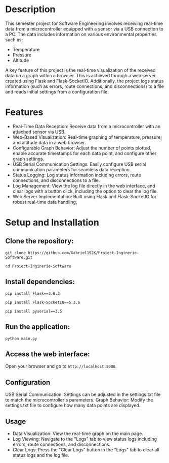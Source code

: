 # Description
This semester project for Software Engineering involves receiving real-time data from a microcontroller equipped with a sensor via a USB connection to a PC. The data includes information on various environmental properties such as:
- Temperature
- Pressure
- Altitude

A key feature of this project is the real-time visualization of the received data on a graph within a browser. This is achieved through a web server created using Flask and Flask-SocketIO. Additionally, the project logs status information (such as errors, route connections, and disconnections) to a file and reads initial settings from a configuration file.

# Features
- Real-Time Data Reception: Receive data from a microcontroller with an attached sensor via USB.
- Web-Based Visualization: Real-time graphing of temperature, pressure, and altitude data in a web browser.
- Configurable Graph Behavior: Adjust the number of points plotted, enable accurate timestamps for each data point, and configure other graph settings.
- USB Serial Communication Settings: Easily configure USB serial communication parameters for seamless data reception.
- Status Logging: Log status information including errors, route connections, and disconnections to a file.
- Log Management: View the log file directly in the web interface, and clear logs with a button click, including the option to clear the log file.
- Web Server Implementation: Built using Flask and Flask-SocketIO for robust real-time data handling.

# Setup and Installation
## Clone the repository:

```git clone https://github.com/Gabriel192K/Proiect-Inginerie-Software.git```

```cd Proiect-Inginerie-Software```

## Install dependencies:

```pip install Flask==3.0.3```

```pip install Flask-SocketIO==5.3.6```

```pip install pyserial==3.5```

## Run the application:
```python main.py```

## Access the web interface:
Open your browser and go to ```http://localhost:5000```.

## Configuration
USB Serial Communication: Settings can be adjusted in the settings.txt file to match the microcontroller's parameters.
Graph Behavior: Modify the settings.txt file to configure how many data points are displayed.

## Usage
- Data Visualization: View the real-time graph on the main page.
- Log Viewing: Navigate to the "Logs" tab to view status logs including errors, route connections, and disconnections.
- Clear Logs: Press the "Clear Logs" button in the "Logs" tab to clear all status logs and the log file.
